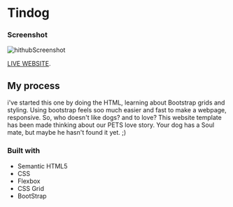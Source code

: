 # Tindog

### Screenshot
![hithubScreenshot](https://user-images.githubusercontent.com/97193948/172905369-fc21b77c-8009-4ded-98f5-928d6c5541f6.png)

[LIVE WEBSITE](https://pages.github.com/).


## My process

i've started this one by doing the HTML, learning about Bootstrap grids and styling.
Using bootstrap feels soo much easier and fast to make a webpage, responsive.
So, who doesn't like dogs? and to love? This website template has been made thinking about our PETS love story. Your dog has a Soul mate, but maybe he hasn't found it yet. 
;)


### Built with

- Semantic HTML5
- CSS
- Flexbox
- CSS Grid
- BootStrap
